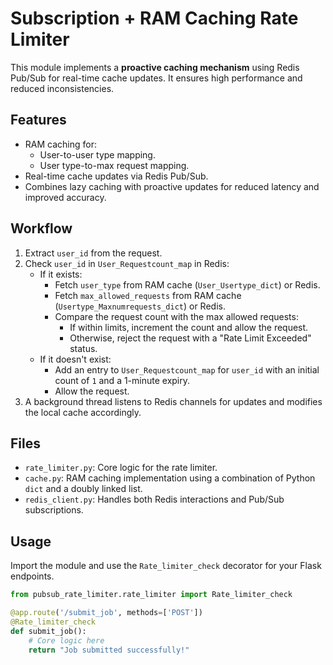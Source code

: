 # Subscription + RAM Caching Rate Limiter

This module implements a **proactive caching mechanism** using Redis Pub/Sub for real-time cache updates. It ensures high performance and reduced inconsistencies.

## Features
- RAM caching for:
  - User-to-user type mapping.
  - User type-to-max request mapping.
- Real-time cache updates via Redis Pub/Sub.
- Combines lazy caching with proactive updates for reduced latency and improved accuracy.

## Workflow
1. Extract `user_id` from the request.
2. Check `user_id` in `User_Requestcount_map` in Redis:
   - If it exists:
     - Fetch `user_type` from RAM cache (`User_Usertype_dict`) or Redis.
     - Fetch `max_allowed_requests` from RAM cache (`Usertype_Maxnumrequests_dict`) or Redis.
     - Compare the request count with the max allowed requests:
       - If within limits, increment the count and allow the request.
       - Otherwise, reject the request with a "Rate Limit Exceeded" status.
   - If it doesn't exist:
     - Add an entry to `User_Requestcount_map` for `user_id` with an initial count of `1` and a 1-minute expiry.
     - Allow the request.
3. A background thread listens to Redis channels for updates and modifies the local cache accordingly.

## Files
- `rate_limiter.py`: Core logic for the rate limiter.
- `cache.py`: RAM caching implementation using a combination of Python `dict` and a doubly linked list.
- `redis_client.py`: Handles both Redis interactions and Pub/Sub subscriptions.

## Usage
Import the module and use the `Rate_limiter_check` decorator for your Flask endpoints.

```python
from pubsub_rate_limiter.rate_limiter import Rate_limiter_check

@app.route('/submit_job', methods=['POST'])
@Rate_limiter_check
def submit_job():
    # Core logic here
    return "Job submitted successfully!"
